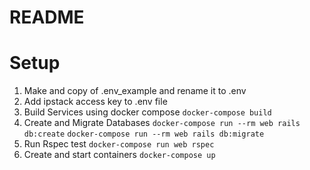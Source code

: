 # README

# Setup

1. Make and copy of .env_example and rename it to .env
2. Add ipstack access key to .env file
3. Build Services using docker compose
  ``docker-compose build``
4.  Create and Migrate Databases
  ``docker-compose run --rm web rails db:create``
  ``docker-compose run --rm web rails db:migrate``
5.  Run Rspec test
  ``docker-compose run web rspec``
6. Create and start containers
  ``docker-compose up``